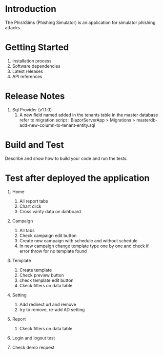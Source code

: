 # Introduction 
The PhishSims (Phishing Simulator) is an application for simulator phishing attacks.

# Getting Started

1.	Installation process
2.	Software dependencies
3.	Latest releases
4.	API references

# Release Notes

1. Sql Provider (v1.1.0)
	1. A new field named  added in the tenants table in the master database refer to migration script : 
		BlazorServerApp > Migrations > masterdb-add-new-column-to-tenant-entity.sql

# Build and Test
Describe and show how to build your code and run the tests. 

# Test after deployed the application    
1. Home
	1. All report tabs 
	2. Chart click
	3. Cross varify data on dahboard

2. Campaign
	1. All tabs 
	2. Check campaign edit button
 	3. Create new campaign with schedule and without schedule
	4. In new campaign change template type one by one and check if error throw for no template found

3. Template
	1. Create template 
	2. Check preview button
	3. check template edit button
	4. Ckeck filters on data table

4. Setting
	1. Add redirect url and remove
	2. try to remove, re-add AD setting
	
5. Report
	1. Ckeck filters on data table
	
6. Login and logout test
7. Check demo request 

